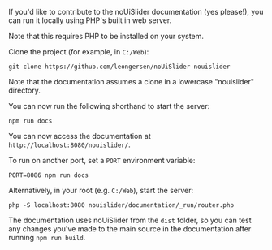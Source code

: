 If you'd like to contribute to the noUiSlider documentation (yes please!), you can run it locally using PHP's built in web server.

Note that this requires PHP to be installed on your system.

Clone the project (for example, in `C:/Web`):

```git clone https://github.com/leongersen/noUiSlider nouislider```

Note that the documentation assumes a clone in a lowercase "nouislider" directory.

You can now run the following shorthand to start the server:

```
npm run docs
```

You can now access the documentation at `http://localhost:8080/nouislider/`.

To run on another port, set a `PORT` environment variable:

```
PORT=8086 npm run docs
```

Alternatively, in your root (e.g. `C:/Web`), start the server:

```php -S localhost:8080 nouislider/documentation/_run/router.php```

The documentation uses noUiSlider from the `dist` folder, so you can test any changes you've made to the main source in the documentation after running `npm run build`.
